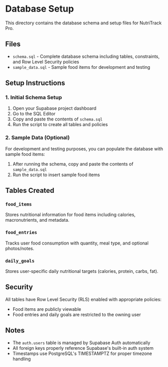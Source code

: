 # Database Setup

This directory contains the database schema and setup files for NutriTrack Pro.

## Files

- `schema.sql` - Complete database schema including tables, constraints, and Row Level Security policies
- `sample_data.sql` - Sample food items for development and testing

## Setup Instructions

### 1. Initial Schema Setup

1. Open your Supabase project dashboard
2. Go to the SQL Editor
3. Copy and paste the contents of `schema.sql`
4. Run the script to create all tables and policies

### 2. Sample Data (Optional)

For development and testing purposes, you can populate the database with sample food items:

1. After running the schema, copy and paste the contents of `sample_data.sql`
2. Run the script to insert sample food items

## Tables Created

### `food_items`
Stores nutritional information for food items including calories, macronutrients, and metadata.

### `food_entries` 
Tracks user food consumption with quantity, meal type, and optional photos/notes.

### `daily_goals`
Stores user-specific daily nutritional targets (calories, protein, carbs, fat).

## Security

All tables have Row Level Security (RLS) enabled with appropriate policies:
- Food items are publicly viewable
- Food entries and daily goals are restricted to the owning user

## Notes

- The `auth.users` table is managed by Supabase Auth automatically
- All foreign keys properly reference Supabase's built-in auth system
- Timestamps use PostgreSQL's TIMESTAMPTZ for proper timezone handling